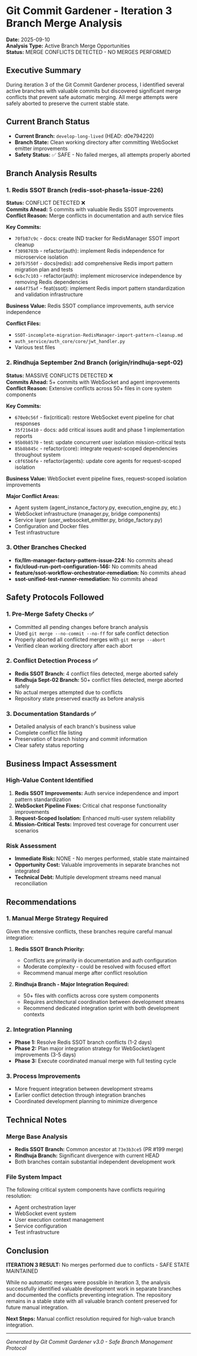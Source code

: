 # Git Commit Gardener - Iteration 3 Branch Merge Analysis
**Date:** 2025-09-10  
**Analysis Type:** Active Branch Merge Opportunities  
**Status:** MERGE CONFLICTS DETECTED - NO MERGES PERFORMED  

## Executive Summary

During iteration 3 of the Git Commit Gardener process, I identified several active branches with valuable commits but discovered significant merge conflicts that prevent safe automatic merging. All merge attempts were safely aborted to preserve the current stable state.

## Current Branch Status
- **Current Branch:** `develop-long-lived` (HEAD: d0e794220)
- **Branch State:** Clean working directory after committing WebSocket emitter improvements
- **Safety Status:** ✅ SAFE - No failed merges, all attempts properly aborted

## Branch Analysis Results

### 1. Redis SSOT Branch (redis-ssot-phase1a-issue-226)
**Status:** CONFLICT DETECTED ❌  
**Commits Ahead:** 5 commits with valuable Redis SSOT improvements  
**Conflict Reason:** Merge conflicts in documentation and auth service files

**Key Commits:**
- `70fb87c9c` - docs: create IND tracker for RedisManager SSOT import cleanup
- `f3098703b` - refactor(auth): implement Redis independence for microservice isolation  
- `20fb7550f` - docs(redis): add comprehensive Redis import pattern migration plan and tests
- `6cbc7c103` - refactor(auth): implement microservice independence by removing Redis dependencies
- `4464f75af` - feat(ssot): implement Redis import pattern standardization and validation infrastructure

**Business Value:** Redis SSOT compliance improvements, auth service independence

**Conflict Files:**
- `SSOT-incomplete-migration-RedisManager-import-pattern-cleanup.md`
- `auth_service/auth_core/core/jwt_handler.py`
- Various test files

### 2. Rindhuja September 2nd Branch (origin/rindhuja-sept-02)
**Status:** MASSIVE CONFLICTS DETECTED ❌  
**Commits Ahead:** 5+ commits with WebSocket and agent improvements  
**Conflict Reason:** Extensive conflicts across 50+ files in core system components

**Key Commits:**
- `670e0c56f` - fix(critical): restore WebSocket event pipeline for chat responses
- `35f216410` - docs: add critical issues audit and phase 1 implementation reports
- `95b0b8570` - test: update concurrent user isolation mission-critical tests
- `85b8b845c` - refactor(core): integrate request-scoped dependencies throughout system
- `c8f65b6fe` - refactor(agents): update core agents for request-scoped isolation

**Business Value:** WebSocket event pipeline fixes, request-scoped isolation improvements

**Major Conflict Areas:**
- Agent system (agent_instance_factory.py, execution_engine.py, etc.)
- WebSocket infrastructure (manager.py, bridge components)
- Service layer (user_websocket_emitter.py, bridge_factory.py)
- Configuration and Docker files
- Test infrastructure

### 3. Other Branches Checked
- **fix/llm-manager-factory-pattern-issue-224:** No commits ahead
- **fix/cloud-run-port-configuration-146:** No commits ahead  
- **feature/ssot-workflow-orchestrator-remediation:** No commits ahead
- **ssot-unified-test-runner-remediation:** No commits ahead

## Safety Protocols Followed

### 1. Pre-Merge Safety Checks ✅
- Committed all pending changes before branch analysis
- Used `git merge --no-commit --no-ff` for safe conflict detection
- Properly aborted all conflicted merges with `git merge --abort`
- Verified clean working directory after each abort

### 2. Conflict Detection Process ✅
- **Redis SSOT Branch:** 4 conflict files detected, merge aborted safely
- **Rindhuja Sept-02 Branch:** 50+ conflict files detected, merge aborted safely
- No actual merges attempted due to conflicts
- Repository state preserved exactly as before analysis

### 3. Documentation Standards ✅
- Detailed analysis of each branch's business value
- Complete conflict file listing
- Preservation of branch history and commit information
- Clear safety status reporting

## Business Impact Assessment

### High-Value Content Identified
1. **Redis SSOT Improvements:** Auth service independence and import pattern standardization
2. **WebSocket Pipeline Fixes:** Critical chat response functionality improvements  
3. **Request-Scoped Isolation:** Enhanced multi-user system reliability
4. **Mission-Critical Tests:** Improved test coverage for concurrent user scenarios

### Risk Assessment
- **Immediate Risk:** NONE - No merges performed, stable state maintained
- **Opportunity Cost:** Valuable improvements in separate branches not integrated
- **Technical Debt:** Multiple development streams need manual reconciliation

## Recommendations

### 1. Manual Merge Strategy Required
Given the extensive conflicts, these branches require careful manual integration:

1. **Redis SSOT Branch Priority:**
   - Conflicts are primarily in documentation and auth configuration  
   - Moderate complexity - could be resolved with focused effort
   - Recommend manual merge after conflict resolution

2. **Rindhuja Branch - Major Integration Required:**
   - 50+ files with conflicts across core system components
   - Requires architectural coordination between development streams
   - Recommend dedicated integration sprint with both development contexts

### 2. Integration Planning
- **Phase 1:** Resolve Redis SSOT branch conflicts (1-2 days)
- **Phase 2:** Plan major integration strategy for WebSocket/agent improvements (3-5 days)
- **Phase 3:** Execute coordinated manual merge with full testing cycle

### 3. Process Improvements
- More frequent integration between development streams
- Earlier conflict detection through integration branches
- Coordinated development planning to minimize divergence

## Technical Notes

### Merge Base Analysis
- **Redis SSOT Branch:** Common ancestor at `73e3b3ce5` (PR #199 merge)
- **Rindhuja Branch:** Significant divergence with current HEAD
- Both branches contain substantial independent development work

### File System Impact
The following critical system components have conflicts requiring resolution:
- Agent orchestration layer
- WebSocket event system  
- User execution context management
- Service configuration
- Test infrastructure

## Conclusion

**ITERATION 3 RESULT:** No merges performed due to conflicts - SAFE STATE MAINTAINED

While no automatic merges were possible in iteration 3, the analysis successfully identified valuable development work in separate branches and documented the conflicts preventing integration. The repository remains in a stable state with all valuable branch content preserved for future manual integration.

**Next Steps:** Manual conflict resolution required for high-value branch integration.

---
*Generated by Git Commit Gardener v3.0 - Safe Branch Management Protocol*